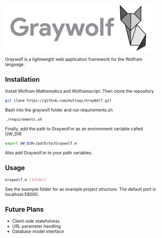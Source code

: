 ![Graywolf Banner](/images/graywolf-banner.png)

Graywolf is a lightweight web application framework for the Wolfram language.

## Installation

Install Wolfram Mathematica and Wolframscript. Then clone the repository

```bash
git clone https://github.com/muttaqi/GrayWolf.git
```

Bash into the graywolf folder and run requirements.sh

```bash
./requirements.sh
```

Finally, add the path to Graywolf.m as an environment variable called GW_DIR

```bash
export GW_DIR=/path/to/Graywolf.m
```

Also add Graywolf.m to your path variables.

## Usage

```bash
Graywolf.m [folder]
```
See the example folder for an example project structure. The default port is localhost:58000.

## Future Plans

* Client-side statefulness
* URL parameter handling
* Database model interface